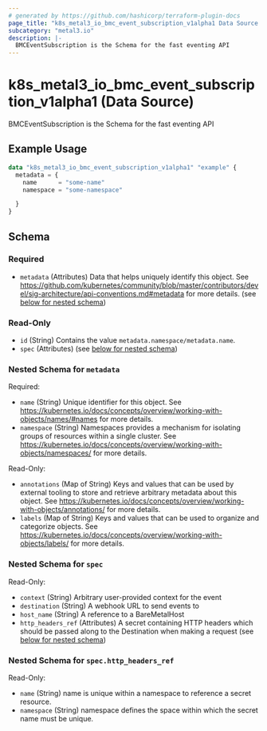```yaml
---
# generated by https://github.com/hashicorp/terraform-plugin-docs
page_title: "k8s_metal3_io_bmc_event_subscription_v1alpha1 Data Source - terraform-provider-k8s"
subcategory: "metal3.io"
description: |-
  BMCEventSubscription is the Schema for the fast eventing API
---
```


# k8s_metal3_io_bmc_event_subscription_v1alpha1 (Data Source)

BMCEventSubscription is the Schema for the fast eventing API

## Example Usage

```terraform
data "k8s_metal3_io_bmc_event_subscription_v1alpha1" "example" {
  metadata = {
    name      = "some-name"
    namespace = "some-namespace"

  }
}
```

<!-- schema generated by tfplugindocs -->
## Schema

### Required

- `metadata` (Attributes) Data that helps uniquely identify this object. See https://github.com/kubernetes/community/blob/master/contributors/devel/sig-architecture/api-conventions.md#metadata for more details. (see [below for nested schema](#nestedatt--metadata))

### Read-Only

- `id` (String) Contains the value `metadata.namespace/metadata.name`.
- `spec` (Attributes) (see [below for nested schema](#nestedatt--spec))

<a id="nestedatt--metadata"></a>
### Nested Schema for `metadata`

Required:

- `name` (String) Unique identifier for this object. See https://kubernetes.io/docs/concepts/overview/working-with-objects/names/#names for more details.
- `namespace` (String) Namespaces provides a mechanism for isolating groups of resources within a single cluster. See https://kubernetes.io/docs/concepts/overview/working-with-objects/namespaces/ for more details.

Read-Only:

- `annotations` (Map of String) Keys and values that can be used by external tooling to store and retrieve arbitrary metadata about this object. See https://kubernetes.io/docs/concepts/overview/working-with-objects/annotations/ for more details.
- `labels` (Map of String) Keys and values that can be used to organize and categorize objects. See https://kubernetes.io/docs/concepts/overview/working-with-objects/labels/ for more details.


<a id="nestedatt--spec"></a>
### Nested Schema for `spec`

Read-Only:

- `context` (String) Arbitrary user-provided context for the event
- `destination` (String) A webhook URL to send events to
- `host_name` (String) A reference to a BareMetalHost
- `http_headers_ref` (Attributes) A secret containing HTTP headers which should be passed along to the Destination when making a request (see [below for nested schema](#nestedatt--spec--http_headers_ref))

<a id="nestedatt--spec--http_headers_ref"></a>
### Nested Schema for `spec.http_headers_ref`

Read-Only:

- `name` (String) name is unique within a namespace to reference a secret resource.
- `namespace` (String) namespace defines the space within which the secret name must be unique.
